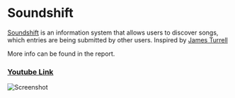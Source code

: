 # Soundshift

[Soundshift](http://88.200.63.148:3001) is an information system that allows users to discover songs, which entries are being submitted by other users. Inspired by [James Turrell](https://www.pacegallery.com/artists/james-turrell/)

More info can be found in the report.

### [Youtube Link](https://www.youtube.com/watch?v=A1tvhDrgAVA)

![Screenshot](Screenshot%202024-03-21%20at%2004.25.50.png)
